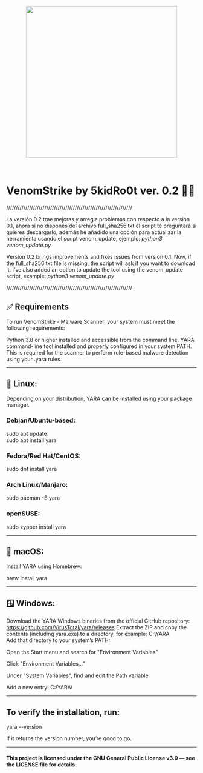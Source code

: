 <p align="center">
  <img src="https://media.giphy.com/media/YRDuN32tiOevbMTNMK/giphy.gif?cid=ecf05e479otb19ifyhrsabvn4sfkl9m6g8jjdgto7vdz2zmj&ep=v1_stickers_search&rid=giphy.gif&ct=s" width="400" />
</p>

<br>

# VenomStrike by 5kidRo0t ver. 0.2 🏴‍☠️

//////////////////////////////////////////////////////////////////

La versión 0.2 trae mejoras y arregla problemas con respecto a la versión 0.1, ahora si no dispones del archivo full_sha256.txt el script te preguntará
si quieres descargarlo, además he añadido una opción para actualizar la herramienta usando el script venom_update, ejemplo: *python3 venom_update.py*

Version 0.2 brings improvements and fixes issues from version 0.1.
Now, if the full_sha256.txt file is missing, the script will ask if you want to download it.
I've also added an option to update the tool using the venom_update script, example: *python3 venom_update.py*

//////////////////////////////////////////////////////////////////


## ✅ Requirements
To run VenomStrike - Malware Scanner, your system must meet the following requirements:

Python 3.8 or higher installed and accessible from the command line.
YARA command-line tool installed and properly configured in your system PATH. This is required for the scanner to perform rule-based malware detection using your .yara rules.

-------------------------------------------------------------------------------------------------------------------------------------

## 🐧 Linux:
Depending on your distribution, YARA can be installed using your package manager.

### Debian/Ubuntu-based:

sudo apt update  
sudo apt install yara

### Fedora/Red Hat/CentOS:

sudo dnf install yara

### Arch Linux/Manjaro:

sudo pacman -S yara

### openSUSE:

sudo zypper install yara

-------------------------------------------------------------------------------------------------------------------------------------

## 🍎 macOS:
Install YARA using Homebrew:

brew install yara

-------------------------------------------------------------------------------------------------------------------------------------

## 🪟 Windows:
Download the YARA Windows binaries from the official GitHub repository: https://github.com/VirusTotal/yara/releases
Extract the ZIP and copy the contents (including yara.exe) to a directory, for example: C:\YARA\
Add that directory to your system’s PATH:

Open the Start menu and search for "Environment Variables"

Click "Environment Variables…"

Under "System Variables", find and edit the Path variable

Add a new entry: C:\YARA\

------------------------------------------------------------------------------------------------------------------------------------

## To verify the installation, run:

yara --version

If it returns the version number, you’re good to go.

---

#### This project is licensed under the GNU General Public License v3.0 — see the LICENSE file for details.
